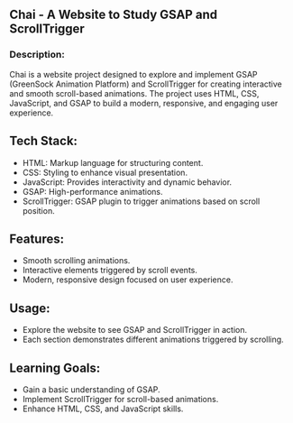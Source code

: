 ## Chai - A Website to Study GSAP and ScrollTrigger

### Description:
Chai is a website project designed to explore and implement GSAP (GreenSock Animation Platform) and ScrollTrigger for creating interactive and smooth scroll-based animations. The project uses HTML, CSS, JavaScript, and GSAP to build a modern, responsive, and engaging user experience.

## Tech Stack:
- HTML: Markup language for structuring content.
- CSS: Styling to enhance visual presentation.
- JavaScript: Provides interactivity and dynamic behavior.
- GSAP: High-performance animations.
- ScrollTrigger: GSAP plugin to trigger animations based on scroll position.

## Features:
- Smooth scrolling animations.
- Interactive elements triggered by scroll events.
- Modern, responsive design focused on user experience.

## Usage:
- Explore the website to see GSAP and ScrollTrigger in action.
- Each section demonstrates different animations triggered by scrolling.

## Learning Goals:
- Gain a basic understanding of GSAP.
- Implement ScrollTrigger for scroll-based animations.
- Enhance HTML, CSS, and JavaScript skills.
